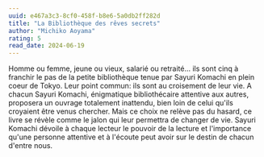 ```yaml
---
uuid: e467a3c3-8cf0-458f-b8e6-5a0db2ff282d
title: "La Bibliothèque des rêves secrets"
author: "Michiko Aoyama"
rating: 5
read_date: 2024-06-19
---
```


Homme ou femme, jeune ou vieux, salarié ou retraité... ils sont cinq à franchir le pas de la petite bibliothèque tenue par Sayuri Komachi en plein coeur de Tokyo. Leur point commun: ils sont au croisement de leur vie. A chacun Sayuri Komachi, énigmatique bibliothécaire attentive aux autres, proposera un ouvrage totalement inattendu, bien loin de celui qu'ils croyaient être venus chercher.
Mais ce choix ne relève pas du hasard, ce livre se révèle comme le jalon qui leur permettra de changer de vie.
Sayuri Komachi dévoile à chaque lecteur le pouvoir de la lecture et l'importance qu'une personne attentive et à l'écoute peut avoir sur le destin de chacun d'entre nous.